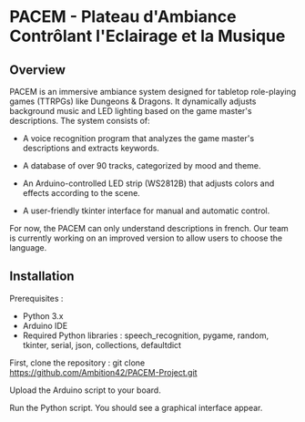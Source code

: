 # PACEM - Plateau d'Ambiance Contrôlant l'Eclairage et la Musique

## Overview
PACEM is an immersive ambiance system designed for tabletop role-playing games (TTRPGs) like Dungeons & Dragons. It dynamically adjusts background music and LED lighting based on the game master's descriptions. The system consists of:

 - A voice recognition program that analyzes the game master's descriptions and extracts keywords.

 - A database of over 90 tracks, categorized by mood and theme.

 - An Arduino-controlled LED strip (WS2812B) that adjusts colors and effects according to the scene.

 - A user-friendly tkinter interface for manual and automatic control.

For now, the PACEM can only understand descriptions in french. Our team is currently working on an improved version to allow users to choose the language.

## Installation
Prerequisites :
- Python 3.x
- Arduino IDE
- Required Python libraries : speech_recognition, pygame, random, tkinter, serial, json, collections, defaultdict

First, clone the repository :
git clone https://github.com/Ambition42/PACEM-Project.git

Upload the Arduino script to your board.

Run the Python script. You should see a graphical interface appear.

